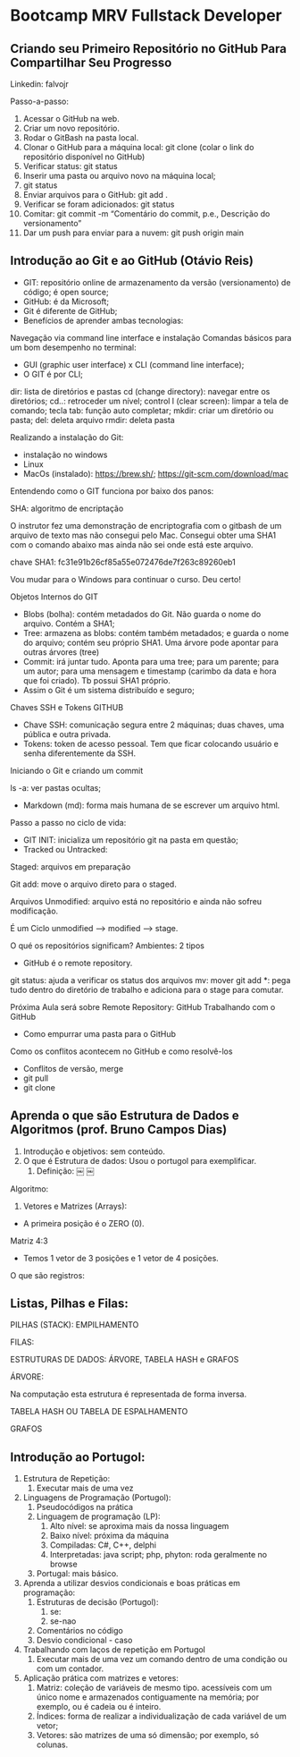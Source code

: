 


# Bootcamp MRV Fullstack Developer

## Criando seu Primeiro Repositório no GitHub Para Compartilhar Seu Progresso

Linkedin: falvojr

Passo-a-passo:
1. Acessar o GitHub na web.
2. Criar um novo repositório.
3. Rodar o GitBash na pasta local.
4. Clonar o GitHub para a máquina local: git clone (colar o link do repositório disponível no GitHub)
5. Verificar status: git status
6. Inserir uma pasta ou arquivo novo na máquina local;
7. git status
8. Enviar arquivos para o GitHub: git add .
9. Verificar se foram adicionados: git status
10. Comitar: git commit -m “Comentário do commit, p.e., Descrição do versionamento”
11. Dar um push para enviar para a nuvem: git push origin main



## Introdução ao Git e ao GitHub (Otávio Reis)
- GIT: repositório online de armazenamento da versão (versionamento) de código; é open source;
- GitHub: é da Microsoft;
- Git é diferente de GitHub;
- Benefícios de aprender ambas tecnologias: 

Navegação via command line interface e instalação
Comandas básicos para um bom desempenho no terminal:
- GUI (graphic user interface) x CLI (command line interface);
- O GIT é por CLI;

dir: lista de diretórios e pastas
cd (change directory): navegar entre os diretórios;
cd..: retroceder um nível;
control l (clear screen): limpar a tela de comando;
tecla tab: função auto completar;
mkdir: criar um diretório ou pasta;
del: deleta arquivo
rmdir: deleta pasta

Realizando a instalação do Git:
- instalação no windows
- Linux
- MacOs (instalado): https://brew.sh/; https://git-scm.com/download/mac


Entendendo como o GIT funciona por baixo dos panos:

SHA: algoritmo de encriptação

O instrutor fez uma demonstração de encriptografia com o gitbash de um arquivo de texto mas não consegui pelo Mac.
Consegui obter uma SHA1 com o comando abaixo mas ainda não sei onde está este arquivo.

chave SHA1: fc31e91b26cf85a55e072476de7f263c89260eb1

Vou mudar para o Windows para continuar o curso. Deu certo!

Objetos Internos do GIT


- Blobs (bolha): contém metadados do Git. Não guarda o nome do arquivo. Contém a SHA1;
- Tree: armazena as blobs: contém também metadados; e guarda o nome do arquivo; contém seu próprio SHA1. Uma árvore pode apontar para outras árvores (tree)
- Commit: irá juntar tudo. Aponta para uma tree; para um parente; para um autor; para uma mensagem e timestamp (carimbo da data e hora que foi criado). Tb possui SHA1 próprio.
- Assim o Git é um sistema distribuído e seguro;



Chaves SSH e Tokens GITHUB
- Chave SSH: comunicação segura entre 2 máquinas; duas chaves, uma pública e outra privada.
- Tokens: token de acesso pessoal. Tem que ficar colocando usuário e senha diferentemente da SSH.


Iniciando o Git e criando um commit

ls -a: ver pastas ocultas;

- Markdown (md): forma mais humana de se escrever um arquivo html.


Passo a passo no ciclo de vida:
- GIT INIT: inicializa um repositório git na pasta em questão;
- Tracked ou Untracked: 

Staged: arquivos em preparação

Git add: move o arquivo direto para o staged.

Arquivos Unmodified: arquivo está no repositório e ainda não sofreu modificação.

É um Ciclo unmodified —> modified —> stage.



O qué os repositórios significam?
Ambientes: 2 tipos
- GitHub é o remote repository.

git status: ajuda a verificar os status dos arquivos
mv: mover
git add *: pega tudo dentro do diretório de trabalho e adiciona para o stage para comutar.

Próxima Aula será sobre Remote Repository: GitHub
Trabalhando com o GitHub
- Como empurrar uma pasta para o GitHub


Como os conflitos acontecem no GitHub e como resolvê-los
- Conflitos de versão, merge
- git pull
- git clone


## Aprenda o que são Estrutura de Dados e Algoritmos (prof. Bruno Campos Dias)
1. Introdução e objetivos: sem conteúdo.
2. O que é Estrutura de dados: Usou o portugol para exemplificar.
    1. Definição:
￼
￼

Algoritmo:

1. Vetores e Matrizes (Arrays):

- A primeira posição é o ZERO (0).

Matriz 4:3
- Temos 1 vetor de 3 posições e 1 vetor de 4 posições.

O que são registros:


## Listas, Pilhas e Filas:
PILHAS (STACK): EMPILHAMENTO

FILAS:

ESTRUTURAS DE DADOS: ÁRVORE, TABELA HASH e GRAFOS

ÁRVORE:

Na computação esta estrutura é representada de forma inversa.

TABELA HASH OU TABELA DE ESPALHAMENTO

GRAFOS


## Introdução ao Portugol:
1. Estrutura de Repetição:
    1. Executar mais de uma vez
2. Linguagens de Programação (Portugol):
    1. Pseudocódigos na prática
    2. Linguagem de programação (LP):
        1. Alto nível: se aproxima mais da nossa linguagem
        2. Baixo nível: próxima da máquina
        3. Compiladas: C#, C++, delphi
        4. Interpretadas: java script; php, phyton: roda geralmente no browse
    3. Portugal: mais básico.
3. Aprenda a utilizar desvios condicionais e boas práticas em programação:
    1. Estruturas de decisão (Portugol):
        1. se: 
        2. se-nao
    2. Comentários no código
    3. Desvio condicional - caso
4. Trabalhando com laços de repetição em Portugol
    1. Executar mais de uma vez um comando dentro de uma condição ou com um contador.
5. Aplicação prática com matrizes e vetores:
    1. Matriz: coleção de variáveis de mesmo tipo. acessíveis com um único nome e armazenados contiguamente na memória; por exemplo, ou é cadeia ou é inteiro.
    2. Índices: forma de realizar a individualização de cada variável de um vetor;
    3. Vetores: são matrizes de uma só dimensão; por exemplo, só colunas.
